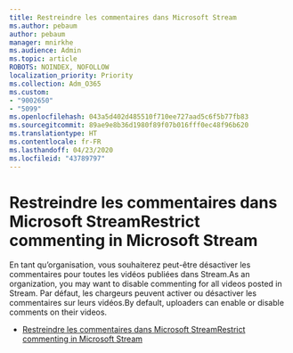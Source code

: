 ```yaml
---
title: Restreindre les commentaires dans Microsoft Stream
ms.author: pebaum
author: pebaum
manager: mnirkhe
ms.audience: Admin
ms.topic: article
ROBOTS: NOINDEX, NOFOLLOW
localization_priority: Priority
ms.collection: Adm_O365
ms.custom:
- "9002650"
- "5099"
ms.openlocfilehash: 043a5d402d485510f710ee727aad5c6f5b77fb83
ms.sourcegitcommit: 89ae9e8b36d1980f89f07b016fff0ec48f96b620
ms.translationtype: HT
ms.contentlocale: fr-FR
ms.lasthandoff: 04/23/2020
ms.locfileid: "43789797"
---
```

# <a name="restrict-commenting-in-microsoft-stream"></a><span data-ttu-id="40267-102">Restreindre les commentaires dans Microsoft Stream</span><span class="sxs-lookup"><span data-stu-id="40267-102">Restrict commenting in Microsoft Stream</span></span>

<span data-ttu-id="40267-103">En tant qu’organisation, vous souhaiterez peut-être désactiver les commentaires pour toutes les vidéos publiées dans Stream.</span><span class="sxs-lookup"><span data-stu-id="40267-103">As an organization, you may want to disable commenting for all videos posted in Stream.</span></span> <span data-ttu-id="40267-104">Par défaut, les chargeurs peuvent activer ou désactiver les commentaires sur leurs vidéos.</span><span class="sxs-lookup"><span data-stu-id="40267-104">By default, uploaders can enable or disable comments on their videos.</span></span>

- [<span data-ttu-id="40267-105">Restreindre les commentaires dans Microsoft Stream</span><span class="sxs-lookup"><span data-stu-id="40267-105">Restrict commenting in Microsoft Stream</span></span>](https://docs.microsoft.com/stream/portal-disable-comments)
